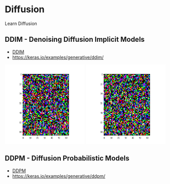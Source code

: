 # Diffusion
Learn Diffusion

## DDIM - Denoising Diffusion Implicit Models
- [DDIM](https://arxiv.org/abs/2105.05233) 
- https://keras.io/examples/generative/ddim/

<img alt="flowers.gif" height="250" src="./ddim/assets/flowers.gif" width="250"/>
<img alt="butterfly.gif" height="250" src="./ddim/assets/butterfly.gif" width="250"/>

## DDPM - Diffusion Probabilistic Models
- [DDPM](https://arxiv.org/abs/2105.05233) 
- https://keras.io/examples/generative/ddpm/


